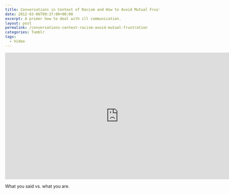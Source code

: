 ```yaml
---
title: Conversations in Context of Racism and How to Avoid Mutual Frustration
date: 2012-03-06T09:37:00+00:00
excerpt: A primer how to deal with ill communication.
layout: post
permalink: /conversations-context-racism-avoid-mutual-frustration
categories: Tumblr
tags:
  - Video
---
```

<iframe src="https://www.youtube-nocookie.com/embed/MbdxeFcQtaU?rel=0" width="740" height="416" frameborder="0" allowfullscreen loading="lazy"></iframe>

What you said vs. what you are.